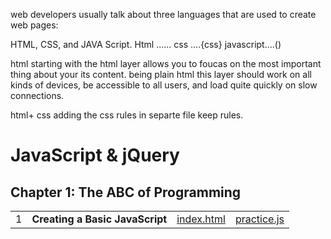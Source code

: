 web developers usually talk about three languages that are used to create web pages:

HTML, CSS, and JAVA Script.
Html ...... <html>
css ....{css}
javascript....()

html starting with the html layer allows you to foucas on the most important thing about your its content.
 being plain html this layer should work on all kinds of devices, be accessible to all users, and load  quite quickly on slow connections.
 
 
 html+ css 
  adding the css  rules in separte file keep rules.
	



<!DOCTYPE html>
<html>
  <head>
    <title>JavaScript &amp; jQuery - Chapter 1: The ABC of Programming</title>
    <link rel="stylesheet" type="text/css" href="../css/index.css" />
  </head>
  <body>
    <h1 id="header">JavaScript &amp; jQuery</h1>
    <h2>Chapter 1: The ABC of Programming</h2>
    <table>
      <tr>
        <td>1</td>
        <td><strong>Creating a Basic JavaScript</strong></td>
        <td><a href="home.html">index.html</a></td>
        <td><a href="js/practice.js">practice.js</a></td>
      </tr>
    </table>
  </body>
</html>

